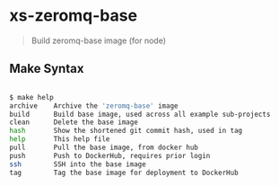 # xs-zeromq-base

> Build zeromq-base image (for node)

## Make Syntax
```sh

$ make help
archive    Archive the 'zeromq-base' image
build      Build base image, used across all example sub-projects
clean      Delete the base image
hash       Show the shortened git commit hash, used in tag
help       This help file
pull       Pull the base image, from docker hub
push       Push to DockerHub, requires prior login
ssh        SSH into the base image
tag        Tag the base image for deployment to DockerHub

```
